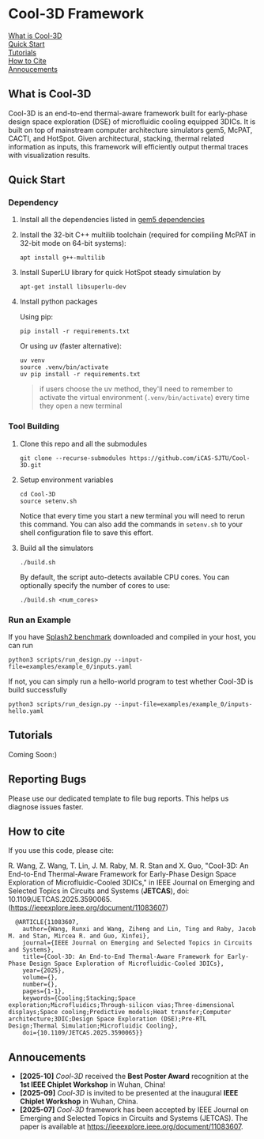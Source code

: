 # Cool-3D Framework

[What is Cool-3D](#what-is-cool-3d)<br>
[Quick Start](#quick-start)<br>
[Tutorials](#tutorials)<br>
[How to Cite](#how-to-cite)<br>
[Annoucements](#annoucements)

## What is Cool-3D

Cool-3D is an end-to-end thermal-aware framework built for early-phase design space exploration (DSE) of microfluidic cooling equipped 3DICs. It is built on top of mainstream computer architecture simulators gem5, McPAT, CACTI, and HotSpot.
Given architectural, stacking, thermal related information as inputs, this framework will efficiently output thermal traces with visualization results.

## Quick Start

### Dependency

1. Install all the dependencies listed in [gem5 dependencies](https://www.gem5.org/documentation/general_docs/building)
2. Install the 32-bit C++ multilib toolchain (required for compiling McPAT in 32-bit mode on 64-bit systems):
   ```shell
   apt install g++-multilib
   ```
3. Install SuperLU library for quick HotSpot steady simulation by
   ```shell
   apt-get install libsuperlu-dev
   ```
4. Install python packages

   Using pip:
   ```shell
   pip install -r requirements.txt
   ```
   Or using uv (faster alternative):
   ```shell
   uv venv
   source .venv/bin/activate
   uv pip install -r requirements.txt
   ```
   > if users choose the uv method, they'll need to remember to activate the virtual environment (`.venv/bin/activate`) every time they open a new terminal

### Tool Building

1. Clone this repo and all the submodules
   ```shell
   git clone --recurse-submodules https://github.com/iCAS-SJTU/Cool-3D.git
   ```

2. Setup environment variables
   ```shell
   cd Cool-3D
   source setenv.sh
   ```
   Notice that every time you start a new terminal you will need to rerun this command. You can also add the commands in ``setenv.sh`` to your shell configuration file to save this effort.

3. Build all the simulators
   ```shell
   ./build.sh
   ```
   By default, the script auto-detects available CPU cores. You can optionally specify the number of cores to use:
   ```shell
   ./build.sh <num_cores>
   ```

### Run an Example

If you have [Splash2 benchmark](https://github.com/liuyix/splash2_benchmark) downloaded and compiled in your host, you can run
```shell
python3 scripts/run_design.py --input-file=examples/example_0/inputs.yaml
```

If not, you can simply run a hello-world program to test whether Cool-3D is build successfully
```shell
python3 scripts/run_design.py --input-file=examples/example_0/inputs-hello.yaml
```


## Tutorials

Coming Soon:)

## Reporting Bugs
Please use our dedicated template to file bug reports. This helps us diagnose issues faster.

## How to cite

If you use this code, please cite:

R. Wang, Z. Wang, T. Lin, J. M. Raby, M. R. Stan and X. Guo, "Cool-3D: An End-to-End Thermal-Aware Framework for Early-Phase Design Space Exploration of Microfluidic-Cooled 3DICs," in IEEE Journal on Emerging and Selected Topics in Circuits and Systems (**JETCAS**), doi: 10.1109/JETCAS.2025.3590065. (https://ieeexplore.ieee.org/document/11083607)

      @ARTICLE{11083607,
        author={Wang, Runxi and Wang, Ziheng and Lin, Ting and Raby, Jacob M. and Stan, Mircea R. and Guo, Xinfei},
        journal={IEEE Journal on Emerging and Selected Topics in Circuits and Systems},
        title={Cool-3D: An End-to-End Thermal-Aware Framework for Early-Phase Design Space Exploration of Microfluidic-Cooled 3DICs},
        year={2025},
        volume={},
        number={},
        pages={1-1},
        keywords={Cooling;Stacking;Space exploration;Microfluidics;Through-silicon vias;Three-dimensional displays;Space cooling;Predictive models;Heat transfer;Computer architecture;3DIC;Design Space Exploration (DSE);Pre-RTL Design;Thermal Simulation;Microfluidic Cooling},
        doi={10.1109/JETCAS.2025.3590065}}

## Annoucements
- **[2025-10]** *Cool-3D* received the **Best Poster Award** recognition at the **1st IEEE Chiplet Workshop** in Wuhan, China!
- **[2025-09]** *Cool-3D* is invited to be presented at the inaugural **IEEE Chiplet Workshop** in Wuhan, China.
- **[2025-07]** *Cool-3D* framework has been accepted by IEEE Journal on Emerging and Selected Topics in Circuits and Systems (JETCAS). The paper is available at https://ieeexplore.ieee.org/document/11083607.
